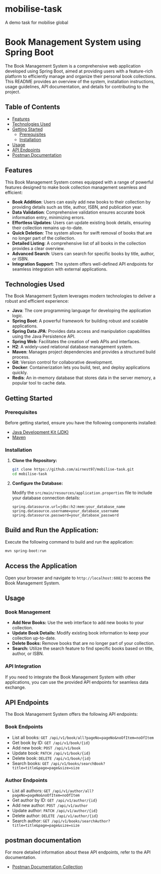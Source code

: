 # mobilise-task
A demo task for mobilise global

# Book Management System using Spring Boot

The Book Management System is a comprehensive web application developed using Spring Boot, aimed at providing users with a feature-rich platform to efficiently manage and organize their personal book collections. This README provides an overview of the system, installation instructions, usage guidelines, API documentation, and details for contributing to the project.

## Table of Contents

- [Features](#features)
- [Technologies Used](#technologies-used)
- [Getting Started](#getting-started)
    - [Prerequisites](#prerequisites)
    - [Installation](#installation)
- [Usage](#usage)
- [API Endpoints](#api-endpoints)
- [Postman Documentation](#postman-documentation)


## Features

This Book Management System comes equipped with a range of powerful features designed to make book collection management seamless and efficient:

- **Book Addition**: Users can easily add new books to their collection by providing details such as title, author, ISBN, and publication year.
- **Data Validation**: Comprehensive validation ensures accurate book information entry, minimizing errors.
- **Effortless Updates**: Users can update existing book details, ensuring their collection remains up-to-date.
- **Quick Deletion**: The system allows for swift removal of books that are no longer part of the collection.
- **Detailed Listing**: A comprehensive list of all books in the collection provides a clear overview.
- **Advanced Search**: Users can search for specific books by title, author, or ISBN.
- **Integration Support**: The system offers well-defined API endpoints for seamless integration with external applications.

## Technologies Used

The Book Management System leverages modern technologies to deliver a robust and efficient experience:

- **Java**: The core programming language for developing the application logic.
- **Spring Boot**: A powerful framework for building robust and scalable applications.
- **Spring Data JPA**: Provides data access and manipulation capabilities using the Java Persistence API.
- **Spring Web**: Facilitates the creation of web APIs and interfaces.
- **H2**: A widely-used relational database management system.
- **Maven**: Manages project dependencies and provides a structured build process.
- **Git**: Version control for collaborative development.
- **Docker**: Containerization lets you build, test, and deploy applications quickly.
- **Redis**: An in-memory database that stores data in the server memory, a popular tool to cache data.

## Getting Started

### Prerequisites

Before getting started, ensure you have the following components installed:

- [Java Development Kit (JDK)](https://www.oracle.com/java/technologies/javase-downloads.html)
- [Maven](https://maven.apache.org/download.cgi)


### Installation

1. **Clone the Repository:**

   ```bash
   git clone https://github.com/airnest97/mobilise-task.git
   cd mobilise-task
   ```

2. **Configure the Database:**

   Modify the `src/main/resources/application.properties` file to include your database connection details:

   ```properties
   spring.datasource.url=jdbc:h2:mem:your_database_name
   spring.datasource.username=your_database_username
   spring.datasource.password=your_database_password
   ```

## Build and Run the Application:

Execute the following command to build and run the application:

````bash
mvn spring-boot:run
````

## Access the Application

Open your browser and navigate to `http://localhost:6082` to access the Book Management System.

## Usage

### Book Management

- **Add New Books:** Use the web interface to add new books to your collection.
- **Update Book Details:** Modify existing book information to keep your collection up-to-date.
- **Delete Books:** Remove books that are no longer part of your collection.
- **Search:** Utilize the search feature to find specific books based on title, author, or ISBN.

### API Integration

If you need to integrate the Book Management System with other applications, you can use the provided API endpoints for seamless data exchange.

## API Endpoints

The Book Management System offers the following API endpoints:

### Book Endpoints

- List all books: `GET /api/v1/book/all?pageNo=pageNo&noOfItem=noOfItem`
- Get book by ID: `GET /api/v1/book/{id}`
- Add new book: `POST /api/v1/book`
- Update book: `PATCH /api/v1/book/{id}`
- Delete book: `DELETE /api/v1/book/{id}`
- Search books: `GET /api/v1/books/searchBook?title=title&page=page&size=size`

### Author Endpoints

- List all authors: `GET /api/v1/author/all?pageNo=pageNo&noOfItem=noOfItem`
- Get author by ID: `GET /api/v1/author/{id}`
- Add new author: `POST /api/v1/author`
- Update author: `PATCH /api/v1/author/{id}`
- Delete author: `DELETE /api/v1/author/{id}`
- Search author: `GET /api/v1/books/searchAuthor?title=title&page=page&size=size`


## postman documentation

For more detailed information about these API endpoints, refer to the API documentation.
- [Postman Documentation Collection](https://documenter.getpostman.com/view/21596187/2s9Xy5Lpys)



